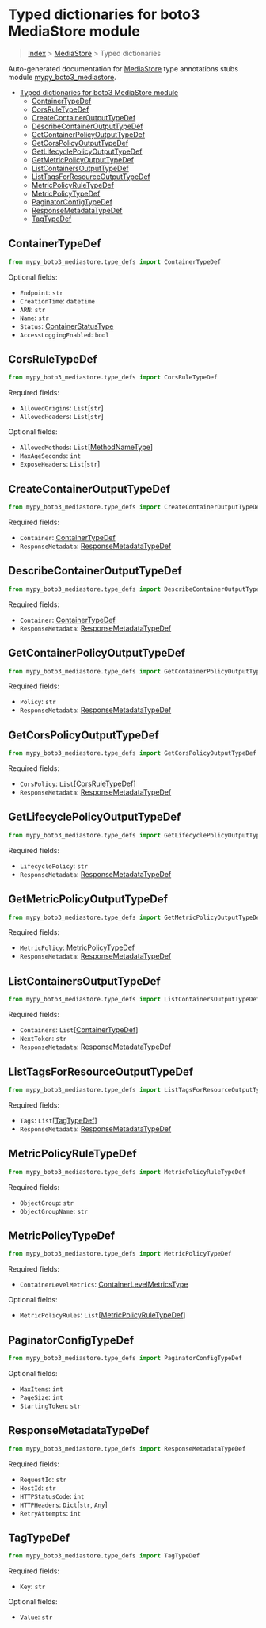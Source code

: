 # Typed dictionaries for boto3 MediaStore module

> [Index](..) > [MediaStore](.) > Typed dictionaries

Auto-generated documentation for
[MediaStore](https://boto3.amazonaws.com/v1/documentation/api/1.17.77/reference/services/mediastore.html#MediaStore)
type annotations stubs module
[mypy_boto3_mediastore](https://pypi.org/project/mypy-boto3-mediastore/).

- [Typed dictionaries for boto3 MediaStore module](#typed-dictionaries-for-boto3-mediastore-module)
  - [ContainerTypeDef](#containertypedef)
  - [CorsRuleTypeDef](#corsruletypedef)
  - [CreateContainerOutputTypeDef](#createcontaineroutputtypedef)
  - [DescribeContainerOutputTypeDef](#describecontaineroutputtypedef)
  - [GetContainerPolicyOutputTypeDef](#getcontainerpolicyoutputtypedef)
  - [GetCorsPolicyOutputTypeDef](#getcorspolicyoutputtypedef)
  - [GetLifecyclePolicyOutputTypeDef](#getlifecyclepolicyoutputtypedef)
  - [GetMetricPolicyOutputTypeDef](#getmetricpolicyoutputtypedef)
  - [ListContainersOutputTypeDef](#listcontainersoutputtypedef)
  - [ListTagsForResourceOutputTypeDef](#listtagsforresourceoutputtypedef)
  - [MetricPolicyRuleTypeDef](#metricpolicyruletypedef)
  - [MetricPolicyTypeDef](#metricpolicytypedef)
  - [PaginatorConfigTypeDef](#paginatorconfigtypedef)
  - [ResponseMetadataTypeDef](#responsemetadatatypedef)
  - [TagTypeDef](#tagtypedef)

## ContainerTypeDef

```python
from mypy_boto3_mediastore.type_defs import ContainerTypeDef
```

Optional fields:

- `Endpoint`: `str`
- `CreationTime`: `datetime`
- `ARN`: `str`
- `Name`: `str`
- `Status`: [ContainerStatusType](./literals.md#containerstatustype)
- `AccessLoggingEnabled`: `bool`

## CorsRuleTypeDef

```python
from mypy_boto3_mediastore.type_defs import CorsRuleTypeDef
```

Required fields:

- `AllowedOrigins`: `List`\[`str`\]
- `AllowedHeaders`: `List`\[`str`\]

Optional fields:

- `AllowedMethods`: `List`\[[MethodNameType](./literals.md#methodnametype)\]
- `MaxAgeSeconds`: `int`
- `ExposeHeaders`: `List`\[`str`\]

## CreateContainerOutputTypeDef

```python
from mypy_boto3_mediastore.type_defs import CreateContainerOutputTypeDef
```

Required fields:

- `Container`: [ContainerTypeDef](./type_defs.md#containertypedef)
- `ResponseMetadata`:
  [ResponseMetadataTypeDef](./type_defs.md#responsemetadatatypedef)

## DescribeContainerOutputTypeDef

```python
from mypy_boto3_mediastore.type_defs import DescribeContainerOutputTypeDef
```

Required fields:

- `Container`: [ContainerTypeDef](./type_defs.md#containertypedef)
- `ResponseMetadata`:
  [ResponseMetadataTypeDef](./type_defs.md#responsemetadatatypedef)

## GetContainerPolicyOutputTypeDef

```python
from mypy_boto3_mediastore.type_defs import GetContainerPolicyOutputTypeDef
```

Required fields:

- `Policy`: `str`
- `ResponseMetadata`:
  [ResponseMetadataTypeDef](./type_defs.md#responsemetadatatypedef)

## GetCorsPolicyOutputTypeDef

```python
from mypy_boto3_mediastore.type_defs import GetCorsPolicyOutputTypeDef
```

Required fields:

- `CorsPolicy`: `List`\[[CorsRuleTypeDef](./type_defs.md#corsruletypedef)\]
- `ResponseMetadata`:
  [ResponseMetadataTypeDef](./type_defs.md#responsemetadatatypedef)

## GetLifecyclePolicyOutputTypeDef

```python
from mypy_boto3_mediastore.type_defs import GetLifecyclePolicyOutputTypeDef
```

Required fields:

- `LifecyclePolicy`: `str`
- `ResponseMetadata`:
  [ResponseMetadataTypeDef](./type_defs.md#responsemetadatatypedef)

## GetMetricPolicyOutputTypeDef

```python
from mypy_boto3_mediastore.type_defs import GetMetricPolicyOutputTypeDef
```

Required fields:

- `MetricPolicy`: [MetricPolicyTypeDef](./type_defs.md#metricpolicytypedef)
- `ResponseMetadata`:
  [ResponseMetadataTypeDef](./type_defs.md#responsemetadatatypedef)

## ListContainersOutputTypeDef

```python
from mypy_boto3_mediastore.type_defs import ListContainersOutputTypeDef
```

Required fields:

- `Containers`: `List`\[[ContainerTypeDef](./type_defs.md#containertypedef)\]
- `NextToken`: `str`
- `ResponseMetadata`:
  [ResponseMetadataTypeDef](./type_defs.md#responsemetadatatypedef)

## ListTagsForResourceOutputTypeDef

```python
from mypy_boto3_mediastore.type_defs import ListTagsForResourceOutputTypeDef
```

Required fields:

- `Tags`: `List`\[[TagTypeDef](./type_defs.md#tagtypedef)\]
- `ResponseMetadata`:
  [ResponseMetadataTypeDef](./type_defs.md#responsemetadatatypedef)

## MetricPolicyRuleTypeDef

```python
from mypy_boto3_mediastore.type_defs import MetricPolicyRuleTypeDef
```

Required fields:

- `ObjectGroup`: `str`
- `ObjectGroupName`: `str`

## MetricPolicyTypeDef

```python
from mypy_boto3_mediastore.type_defs import MetricPolicyTypeDef
```

Required fields:

- `ContainerLevelMetrics`:
  [ContainerLevelMetricsType](./literals.md#containerlevelmetricstype)

Optional fields:

- `MetricPolicyRules`:
  `List`\[[MetricPolicyRuleTypeDef](./type_defs.md#metricpolicyruletypedef)\]

## PaginatorConfigTypeDef

```python
from mypy_boto3_mediastore.type_defs import PaginatorConfigTypeDef
```

Optional fields:

- `MaxItems`: `int`
- `PageSize`: `int`
- `StartingToken`: `str`

## ResponseMetadataTypeDef

```python
from mypy_boto3_mediastore.type_defs import ResponseMetadataTypeDef
```

Required fields:

- `RequestId`: `str`
- `HostId`: `str`
- `HTTPStatusCode`: `int`
- `HTTPHeaders`: `Dict`\[`str`, `Any`\]
- `RetryAttempts`: `int`

## TagTypeDef

```python
from mypy_boto3_mediastore.type_defs import TagTypeDef
```

Required fields:

- `Key`: `str`

Optional fields:

- `Value`: `str`
